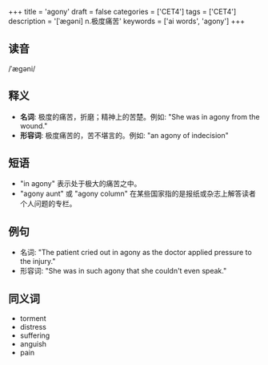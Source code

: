 +++
title = 'agony'
draft = false
categories = ['CET4']
tags = ['CET4']
description = '[ˈægəni] n.极度痛苦'
keywords = ['ai words', 'agony']
+++

## 读音
/ˈæɡəni/

## 释义
- **名词**: 极度的痛苦，折磨；精神上的苦楚。例如: "She was in agony from the wound."
- **形容词**: 极度痛苦的，苦不堪言的。例如: "an agony of indecision"

## 短语
- "in agony" 表示处于极大的痛苦之中。
- "agony aunt" 或 "agony column" 在某些国家指的是报纸或杂志上解答读者个人问题的专栏。

## 例句
- 名词: "The patient cried out in agony as the doctor applied pressure to the injury."
- 形容词: "She was in such agony that she couldn't even speak."

## 同义词
- torment
- distress
- suffering
- anguish
- pain

